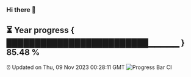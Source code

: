 ### Hi there 👋
⏳ Year progress { █████████████████████████▁▁▁▁▁ } 85.48 %
---
⏰ Updated on Thu, 09 Nov 2023 00:28:11 GMT
![Progress Bar CI](https://github.com/Moyi321/Moyi321/workflows/Progress%20Bar%20CI/badge.svg)
